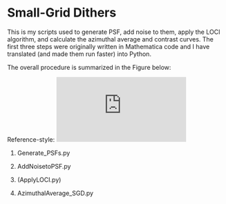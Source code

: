# Small-Grid Dithers

This is my scripts used to generate PSF, add noise to them, apply the LOCI
algorithm, and calculate the azimuthal average and contrast curves.  The first
three steps were originally written in Mathematica code and I have translated
(and made them run faster) into Python.

The overall procedure is summarized in the Figure below:

Reference-style: 
![alt text][logo]

[logo]: https://github.com/Skyhawk172/SmallGridDithers/blob/master/SGDcartoon.pdf "SGD cartoon"


1. Generate_PSFs.py



2. AddNoisetoPSF.py


3. (ApplyLOCI.py)


4. AzimuthalAverage_SGD.py


